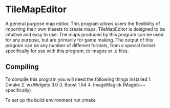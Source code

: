 TileMapEditor
=============

A general purpose map editor. This program allows users the flexibility of importing their own tilesets to create maps. TileMapEditor is designed to be intuitive and easy to use. The maps produced by this program can be used for any purpose, but are primarily for game making. The output of this program can be any number of different formats, from a special format specifically for use with this program, to images or .c files.

Compiling
---------
To compile this program you will need the following things installed
	1. Cmake
	2. wxWidgets 3.0
	3. Boost 1.54
	4. ImageMagick (Magick++ specifically)

To set up the build environment run cmake 


